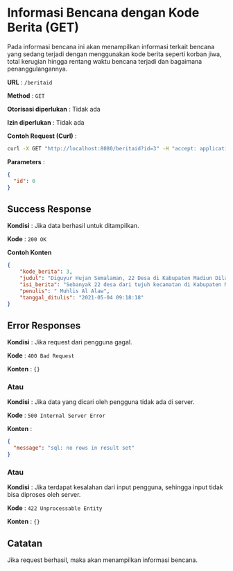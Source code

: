 # Informasi Bencana dengan Kode Berita (GET)

Pada informasi bencana ini akan menampilkan informasi terkait bencana yang sedang terjadi dengan menggunakan kode berita seperti korban jiwa, total kerugian hingga rentang waktu bencana terjadi dan bagaimana penanggulangannya.

**URL** : `/beritaid`

**Method** : `GET`

**Otorisasi diperlukan** : Tidak ada

**Izin diperlukan** : Tidak ada

**Contoh Request (Curl)** :
```bash
curl -X GET "http://localhost:8080/beritaid?id=3" -H "accept: application/json"
```

**Parameters** : 
```json
{
  "id": 0
}
```

## Success Response

**Kondisi** : Jika data berhasil untuk ditampilkan.

**Kode** : `200 OK`

**Contoh Konten**

```json
{
    "kode_berita": 3,
    "judul": "Diguyur Hujan Semalaman, 22 Desa di Kabupaten Madiun Dilanda Banjir",
    "isi_berita": "Sebanyak 22 desa dari tujuh kecamatan di Kabupaten Madiun, Jawa Timur, dilanda banjir. Banjir menggenangani rumah warga setelah hujan melanda Kabupaten Madiun dari Rabu (14/4/2021) malam hingga Kamis (15/4/2021). Kepala Pelaksana Badan Penanggulangan Bencana Daerah (BPBD) Kabupaten Madiun, Muhammad Zahrowi mengatakan, tujuh kecamatan yang terdampak banjir yakni Saradan, Mejayan, Pilangkenceng, Wonoasri, Balerejo, dan Wungu “Hujan dengan intensitas sedang hingga tinggi terjadi mulai pukul 18.00 tadi malam hingga Kamis (15/4/2021) dini hari.",
    "penulis": " Muhlis Al Alaw",
    "tanggal_ditulis": "2021-05-04 09:18:18"
}
```

## Error Responses

**Kondisi** : Jika request dari pengguna gagal.

**Kode** : `400 Bad Request`

**Konten** : `{}`

### Atau

**Kondisi** : Jika data yang dicari oleh pengguna tidak ada di server.

**Kode** : `500 Internal Server Error`

**Konten** :
```json
{
  "message": "sql: no rows in result set"
}
```

### Atau

**Kondisi** : Jika terdapat kesalahan dari input pengguna, sehingga input tidak bisa diproses oleh server.

**Kode** : `422 Unprocessable Entity`

**Konten** : `{}`
## Catatan

Jika request berhasil, maka akan menampilkan informasi bencana.